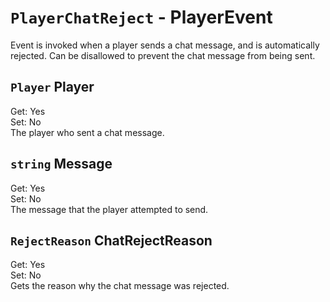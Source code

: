 # `PlayerChatReject` - PlayerEvent
Event is invoked when a player sends a chat message, and is automatically rejected. Can be disallowed to prevent the chat message from being sent.

## `Player` Player
Get: Yes  
Set: No  
The player who sent a chat message.  

## `string` Message
Get: Yes  
Set: No  
The message that the player attempted to send.  

## `RejectReason` ChatRejectReason
Get: Yes  
Set: No  
Gets the reason why the chat message was rejected.  